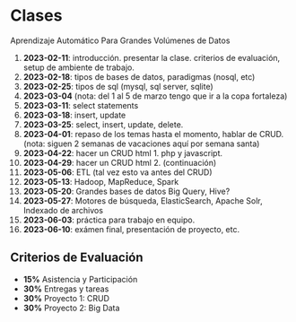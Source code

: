 Clases
======

Aprendizaje Automático Para Grandes Volúmenes de Datos

1. **2023-02-11**: introducción. presentar la clase. criterios de evaluación, setup de ambiente de trabajo.
2. **2023-02-18**: tipos de bases de datos, paradigmas (nosql, etc)
3. **2023-02-25**: tipos de sql (mysql, sql server, sqlite)
4. **2023-03-04** (nota: del 1 al 5 de marzo tengo que ir a la copa fortaleza)
5. **2023-03-11**: select statements
6. **2023-03-18**: insert, update
7. **2023-03-25**: select, insert, update, delete.
8. **2023-04-01**: repaso de los temas hasta el momento, hablar de CRUD. (nota: siguen 2 semanas de vacaciones aquí por semana santa)
9. **2023-04-22**: hacer un CRUD html 1. php y javascript.
10. **2023-04-29**: hacer un CRUD html 2. (continuación)
11. **2023-05-06**: ETL (tal vez esto va antes del CRUD)
12. **2023-05-13**: Hadoop, MapReduce, Spark
13. **2023-05-20**: Grandes bases de datos Big Query, Hive?
14. **2023-05-27**: Motores de búsqueda, ElasticSearch, Apache Solr, Indexado de archivos
15. **2023-06-03**: práctica para trabajo en equipo.
16. **2023-06-10**: exámen final, presentación de proyecto, etc.

Criterios de Evaluación
-----------------------

- **15%** Asistencia y Participación
- **30%** Entregas y tareas
- **30%** Proyecto 1: CRUD
- **30%** Proyecto 2: Big Data
